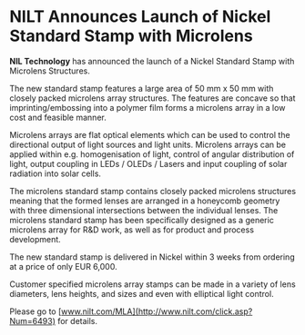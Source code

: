 # NILT Announces Launch of Nickel Standard Stamp with Microlens

**NIL Technology** has announced the launch of a Nickel Standard Stamp with Microlens Structures.
<!--break-->
The new standard stamp features a large area of 50 mm x 50 mm with closely packed microlens array structures. The features are concave so that imprinting/embossing into a polymer film forms a microlens array in a low cost and feasible manner.

Microlens arrays are flat optical elements which can be used to control the directional output of light sources and light units. Microlens arrays can be applied within e.g. homogenisation of light, control of angular distribution of light, output coupling in LEDs / OLEDs / Lasers and input coupling of solar radiation into solar cells. 

The microlens standard stamp contains closely packed microlens structures meaning that the formed lenses are arranged in a honeycomb geometry with three dimensional intersections between the individual lenses. The microlens standard stamp has been specifically designed as a generic microlens array for R&D work, as well as for product and process development.

The new standard stamp is delivered in Nickel within 3 weeks from ordering at a price of only 
EUR 6,000. 

Customer specified microlens array stamps can be made in a variety of lens diameters, lens heights, and sizes and even with elliptical light control.

Please go to [www.nilt.com/MLA](http://www.nilt.com/click.asp?Num=6493) for details.